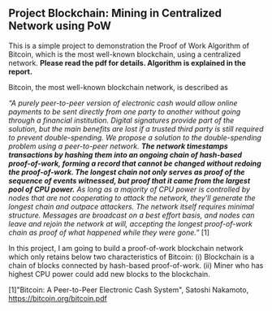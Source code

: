## Project Blockchain: Mining in Centralized Network using PoW

This is a simple project to demonstration the Proof of Work Algorithm of Bitcoin, which is the most well-known blockchain, using a centralized network. **Please read the pdf for details. Algorithm is explained in the report.**

Bitcoin, the most well-known blockchain network, is described as 

*“A purely peer-to-peer version of electronic cash would allow online payments to be sent directly from one party to another without going through a financial institution. Digital signatures provide part of the solution, but the main benefits are lost if a trusted third party is still required to prevent double-spending. We propose a solution to the double-spending problem using a peer-to-peer network. **The network timestamps transactions by hashing them into an ongoing chain of hash-based proof-of-work, forming a record that cannot be changed without redoing the proof-of-work. The longest chain not only serves as proof of the sequence of events witnessed, but proof that it came from the largest pool of CPU power.** As long as a majority of CPU power is controlled by nodes that are not cooperating to attack the network, they'll generate the longest chain and outpace attackers. The network itself requires minimal structure. Messages are broadcast on a best effort basis, and nodes can leave and rejoin the network at will, accepting the longest proof-of-work chain as proof of what happened while they were gone.”* [1]

In this project, I am going to build a proof-of-work blockchain network which only retains below two characteristics of Bitcoin:
(i) Blockchain is a chain of blocks connected by hash-based proof-of-work.
(ii) Miner who has highest CPU power could add new blocks to the blockchain.

[1]"Bitcoin: A Peer-to-Peer Electronic Cash System", Satoshi Nakamoto, https://bitcoin.org/bitcoin.pdf
